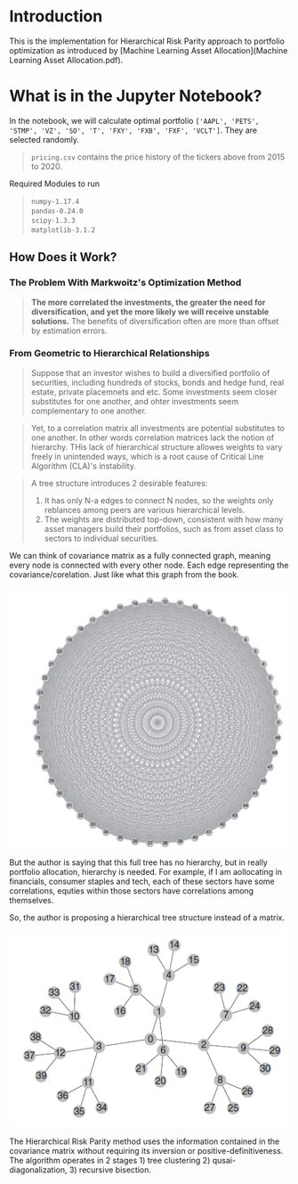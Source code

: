 # Introduction

This is the implementation for Hierarchical Risk Parity approach to portfolio optimization
as introduced by [Machine Learning Asset Allocation](Machine Learning Asset Allocation.pdf).

# What is in the Jupyter Notebook?

In the notebook, we will calculate optimal portfolio `['AAPL', 'PETS', 'STMP', 'VZ', 'SO', 'T', 'FXY', 'FXB', 'FXF', 'VCLT']`. They are selected randomly.

>`pricing.csv` contains the price history of the tickers above from 2015 to 2020.

Required Modules to run
> `numpy-1.17.4`\
> `pandas-0.24.0`\
> `scipy-1.3.3` \
> `matplotlib-3.1.2`

## How Does it Work?

### The Problem With Markwoitz's Optimization Method
>**The more correlated the investments, the greater the need for diversification, and yet the more likely we will receive unstable solutions.** The benefits of diversification often are more than offset by estimation errors.

### From Geometric to Hierarchical Relationships

> Suppose that an investor wishes to build a diversified portfolio of securities, including hundreds of stocks, bonds and hedge fund, real estate, private placemnets and etc. Some investments seem closer substitutes for one another, and ohter investments seem complementary to one another. 

> Yet, to a correlation matrix all investments are potential substitutes to one another. In other words correlation matrices lack the notion of hierarchy.  THis lack of hierarchical structure allowes weights to vary freely in unintended ways, which is a root cause of Critical Line Algorithm (CLA)'s instability. 

> A tree structure introduces 2 desirable features: 
>1. It has only N-a edges to connect N nodes, so the weights only reblances among peers are various hierarchical levels.
>2. The weights are distributed top-down, consistent with how many asset managers build their portfolios, such as from asset class to sectors to individual securities.

We can think of covariance matrix as a fully connected graph, meaning every node is connected with every other node. Each edge representing the covariance/corelation. Just like what this graph from the book.

!["full tree"](images/full_tree.png)

But the author is saying that this full tree has no hierarchy, but in really portfolio allocation, hierarchy is needed. For example, if I am aollocating in financials, consumer staples and tech, each of these sectors have some correlations, equties within those sectors have correlations among themselves.

So, the author is proposing a hierarchical tree structure instead of a matrix.

!["partial tree"](images/partial_tree.png)

The Hierarchical Risk Parity method uses the information contained in the covariance matrix without requiring its inversion or positive-definitiveness. The algorithm operates in 2 stages 1) tree clustering 2) qusai-diagonalization, 3) recursive bisection.

